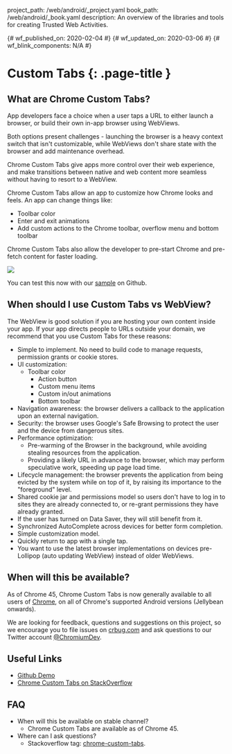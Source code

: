 project_path: /web/android/_project.yaml
book_path: /web/android/_book.yaml
description: An overview of the libraries and tools for creating Trusted Web Activities.

{# wf_published_on: 2020-02-04 #}
{# wf_updated_on: 2020-03-06 #}
{# wf_blink_components: N/A #}

# Custom Tabs {: .page-title }

## What are Chrome Custom Tabs?

App developers face a choice when a user taps a URL to either launch a
browser, or build their own in-app browser using WebViews.

Both options present challenges - launching the browser is a heavy context
switch that isn't customizable, while WebViews don't share state with the
browser and add maintenance overhead.

Chrome Custom Tabs give apps more control over their web experience, and make
transitions between native and web content more seamless without having to
resort to a WebView.

Chrome Custom Tabs allow an app to customize how Chrome looks and feels. An app
can change things like:

- Toolbar color
- Enter and exit animations
- Add custom actions to the Chrome toolbar, overflow menu and bottom toolbar

Chrome Custom Tabs also allow the developer to pre-start Chrome and pre-fetch
content for faster loading.

<img src="https://developer.chrome.com/multidevice/images/customtab/performance.gif">

You can test this now with our [sample][1] on Github. 

## When should I use Custom Tabs vs WebView?

The WebView is good solution if you are hosting your own content inside your
app. If your app directs people to URLs outside your domain, we recommend
that you use Custom Tabs for these reasons:

- Simple to implement. No need to build code to manage requests, permission
	grants or cookie stores.
- UI customization:
  - Toolbar color
	- Action button
	- Custom menu items
	- Custom in/out animations
	- Bottom toolbar
- Navigation awareness: the browser delivers a callback to the application upon
an external navigation.
- Security: the browser uses Google's Safe Browsing to protect the user and the device from dangerous sites.
- Performance optimization:
	- Pre-warming of the Browser in the background, while avoiding stealing
	resources from the application.
	- Providing a likely URL in advance to the browser, which may perform
	speculative work, speeding up page load time.
- Lifecycle management: the browser prevents the application from being evicted
	by the system while on top of it, by raising its importance to the
	"foreground" level.
- Shared cookie jar and permissions model so users don't have to log in to sites
	they are already connected to, or re-grant permissions they have already
	granted.
- If the user has turned on Data Saver, they will still benefit from it.
- Synchronized AutoComplete across devices for better form completion.
- Simple customization model.
- Quickly return to app with a single tap.
- You want to use the latest browser implementations on devices pre-Lollipop
(auto updating WebView) instead of older WebViews.

## When will this be available?

As of Chrome 45, Chrome Custom Tabs is now generally available to all users of [Chrome][2], on all
of Chrome's supported Android versions (Jellybean onwards).

We are looking for feedback, questions and suggestions on this project, so we encourage you to file
issues on [crbug.com][3] and ask questions to our Twitter account
[@ChromiumDev][4].

## Useful Links
- [Github Demo][5]
- [Chrome Custom Tabs on StackOverflow][6]

## FAQ

- When will this be available on stable channel?
    - Chrome Custom Tabs are available as of Chrome 45.
- Where can I ask questions?
    - Stackoverflow tag: [chrome-custom-tabs][6].

[1]: https://github.com/GoogleChrome/custom-tabs-client
[2]: https://play.google.com/store/apps/details?id=com.chrome
[3]: https://crbug.com
[4]: https://twitter.com/ChromiumDev
[5]: https://github.com/GoogleChrome/custom-tabs-client
[6]: http://stackoverflow.com/questions/tagged/chrome-custom-tabs
